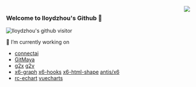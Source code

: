 <img align="right" src="https://github-readme-stats.vercel.app/api?username=lloydzhou&show_icons=true&theme=dark" />

### Welcome to lloydzhou's Github 🙈

![lloydzhou's github visitor](https://profile-counter.glitch.me/lloydzhou/count.svg)

🔭 I’m currently working on
- [connectai](https://github.com/connectAI-E/connectai)
- [GitMaya](https://github.com/connectAI-E/GitMaya)
- [g2x](https://github.com/lloydzhou/g2x) [g2v](https://github.com/lloydzhou/g2v)
- [x6-graph](https://github.com/lloydzhou/x6-graph) [x6-hooks](https://github.com/lloydzhou/x6-hooks) [x6-html-shape](https://github.com/lloydzhou/x6-html-shape) [antis/x6](https://github.com/antvis/X6)
- [rc-echart](https://github.com/lloydzhou/rc-echart) [vuecharts](https://github.com/lloydzhou/vuecharts)
<!--
**lloydzhou/lloydzhou** is a ✨ _special_ ✨ repository because its `README.md` (this file) appears on your GitHub profile.

Here are some ideas to get you started:

- 🔭 I’m currently working on ...
- 🌱 I’m currently learning ...
- 👯 I’m looking to collaborate on ...
- 🤔 I’m looking for help with ...
- 💬 Ask me about ...
- 📫 How to reach me: ...
- 😄 Pronouns: ...
- ⚡ Fun fact: ...
-->
